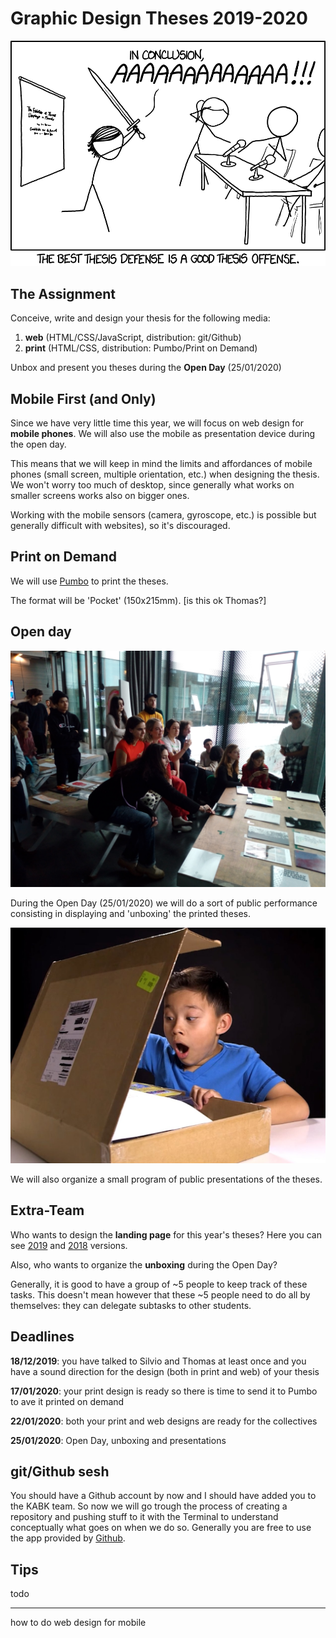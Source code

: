 # Graphic Design Theses 2019-2020

![xkcd](thesis_defense_2x.png)

## The Assignment

Conceive, write and design your thesis for the following media:

1. **web** (HTML/CSS/JavaScript, distribution: git/Github)
2. **print** (HTML/CSS, distribution: Pumbo/Print on Demand)

Unbox and present you theses during the **Open Day** (25/01/2020)

## Mobile First (and Only)

Since we have very little time this year, we will focus on web design for **mobile phones**. We will also use the mobile as presentation device during the open day.

This means that we will keep in mind the limits and affordances of mobile phones (small screen, multiple orientation, etc.) when designing the thesis. We won't worry too much of desktop, since generally what works on smaller screens works also on bigger ones.

Working with the mobile sensors (camera, gyroscope, etc.) is possible but generally difficult with websites), so it's discouraged.

## Print on Demand

We will use [Pumbo](https://www.pumbo.nl/kosten/boek-maken/drukken-in-grote-oplage/paperback) to print the theses.

The format will be 'Pocket' (150x215mm). [is this ok Thomas?]

## Open day

![unboxing](unboxing.jpg)

During the Open Day (25/01/2020) we will do a sort of public performance consisting in displaying and 'unboxing' the printed theses.

![unboxing](unboxing-2.png)

We will also organize a small program of public presentations of the theses.

## Extra-Team

Who wants to design the **landing page** for this year's theses? Here you can see [2019](https://kabk.github.io/go-theses-19/) and [2018](https://kabk.github.io/go-theses-18/) versions.

Also, who wants to organize the **unboxing** during the Open Day?

Generally, it is good to have a group of ~5 people to keep track of these tasks. This doesn't mean however that these ~5 people need to do all by themselves: they can delegate subtasks to other students.

## Deadlines

**18/12/2019**: you have talked to Silvio and Thomas at least once and you have a sound direction for the design (both in print and web) of your thesis

**17/01/2020**: your print design is ready so there is time to send it to Pumbo to ave it printed on demand

**22/01/2020**: both your print and web designs are ready for the collectives

**25/01/2020**: Open Day, unboxing and presentations


## git/Github sesh

You should have a Github account by now and I should have added you to the KABK team. So now we will go trough the process of creating a repository and pushing stuff to it with the Terminal to understand conceptually what goes on when we do so. Generally you are free to use the app provided by [Github](https://desktop.github.com/).


## Tips

todo













---

how to do web design for mobile
